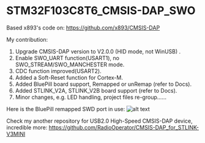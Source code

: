 # STM32F103C8T6_CMSIS-DAP_SWO

Based x893's code on: https://github.com/x893/CMSIS-DAP

My contribution:

1. Upgrade CMSIS-DAP version to V2.0.0 (HID mode, not WinUSB) .
2. Enable SWO_UART function(USART1), no SWO_STREAM/SWO_MANCHESTER mode.
3. CDC function improved(USART2).
4. Added a Soft-Reset function for Cortex-M.
5. Added BluePill board support, Remapped or unRemap (refer to Docs).
6. Added STLINK_V2A, STLINK_V2B board support (refer to Docs).
7. Minor changes, e.g. LED handling, project files re-group......

Here is the BluePill remapped SWD port in use:
![alt text](https://github.com/RadioOperator/STM32F103C8T6_CMSIS-DAP_SWO/blob/master/Doc/Bluepill/1.SWD_Remapped.jpg) 

Check my another repository for USB2.0 High-Speed CMSIS-DAP device, incredible more:
https://github.com/RadioOperator/CMSIS-DAP_for_STLINK-V3MINI
